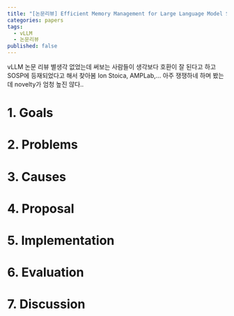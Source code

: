 ```yaml
---
title: "[논문리뷰] Efficient Memory Management for Large Language Model Serving with PagedAttention"
categories: papers
tags:
  - vLLM
  - 논문리뷰
published: false
---
```

vLLM 논문 리뷰
별생각 없었는데 써보는 사람들이 생각보다 호환이 잘 된다고 하고
SOSP에 등재되었다고 해서 찾아봄
Ion Stoica, AMPLab,... 아주 쟁쟁하네 하며 봤는데 novelty가 엄청 높진 않다..

# 1. Goals
# 2. Problems

# 3. Causes

# 4. Proposal

# 5. Implementation

# 6. Evaluation

# 7. Discussion